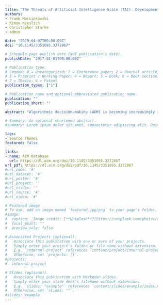 ```yaml
---
title: "The Threats of Artificial Intelligence Scale (TAI). Development, Measurement and Test Over Three Application Domains"
authors:
- Frank Marcinkowski
- Kimon Kieslich
- Christopher Starke
- admin

date: "2019-04-07T00:00:00Z"
doi: "10.1145/3351095.3372867"

# Schedule page publish date (NOT publication's date).
publishDate: "2017-01-01T00:00:00Z"

# Publication type.
# Legend: 0 = Uncategorized; 1 = Conference paper; 2 = Journal article;
# 3 = Preprint / Working Paper; 4 = Report; 5 = Book; 6 = Book section;
# 7 = Thesis; 8 = Patent
publication_types: ["1"]

# Publication name and optional abbreviated publication name.
publication: ""
publication_short: ""

abstract: "Algorithmic decision-making (ADM) is becoming increasingly important in all areas of social life. In higher education, machine learning systems have manifold uses because they can efficiently process large amounts of student data and use these data to arrive at effective decisions. Despite the potential upsides of ADM systems, fairness concerns are gaining momentum in academic and public discourses. The criticism largely focuses on the disparate effects of ADM. That is, algorithms may not serve as objective and fair decision-makers but, rather, reproduce biases existing within the respective training data. This study adopted a different approach by focusing on individual perceptions of fairness. Specifically, we looked at two different dimensions of perceived fairness: (i) procedural fairness and (ii) distributive fairness. Using cross-sectional survey data (n = 304) from a large German university, we tested whether students’ assessments of fairness differ with respect to algorithmic vs. human decision-making (HDM) within the higher education context. Furthermore, we investigated whether fairness perceptions have subsequent effects on three different outcome variables, which are hugely important for universities: (1) exit, (2) voice, and (3) organizational reputation. The results of our survey suggest that participants evaluated ADM higher than HDM in terms of both procedural and distributive fairness. Concerning the subsequent effects of fairness perceptions, we find that (1) distributive fairness as well as procedural fairness perceptions have a negative impact on the intention to protest against an ADM system, whereas (2) only procedural fairness perceptions negatively affect the likelihood of exiting. Finally, (3) distributive fairness, but not procedural fairness perceptions have a positive effect on organizational reputation. For universities aiming to implement ADM systems, it is crucial, therefore, to take possible fairness issues and their further implications into account."

# Summary. An optional shortened abstract.
#summary: Lorem ipsum dolor sit amet, consectetur adipiscing elit. Duis posuere tellus ac convallis placerat. Proin tincidunt magna sed ex sollicitudin condimentum.

tags:
- Source Themes
featured: false

links:
- name: ACM Database
  url: https://dl.acm.org/doi/10.1145/3351095.3372867
url_pdf: https://dl.acm.org/doi/pdf/10.1145/3351095.3372867
#url_code: '#'
#url_dataset: '#'
#url_poster: '#'
#url_project: ''
#url_slides: ''
#url_source: '#'
#url_video: '#'

# Featured image
# To use, add an image named `featured.jpg/png` to your page's folder.
#image:
#  caption: 'Image credit: [**Unsplash**](https://unsplash.com/photos/s9CC2SKySJM)'
#  focal_point: ""
#  preview_only: false

# Associated Projects (optional).
#   Associate this publication with one or more of your projects.
#   Simply enter your project's folder or file name without extension.
#   E.g. `internal-project` references `content/project/internal-project/index.md`.
#   Otherwise, set `projects: []`.
#projects:
#- internal-project

# Slides (optional).
#   Associate this publication with Markdown slides.
#   Simply enter your slide deck's filename without extension.
#   E.g. `slides: "example"` references `content/slides/example/index.md`.
#   Otherwise, set `slides: ""`.
#slides: example
---
```

